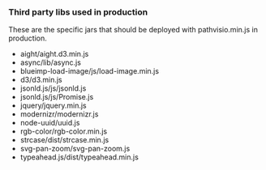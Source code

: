 ### Third party libs used in production
These are the specific jars that should be deployed with pathvisio.min.js in production.

* aight/aight.d3.min.js
* async/lib/async.js
* blueimp-load-image/js/load-image.min.js
* d3/d3.min.js
* jsonld.js/js/jsonld.js
* jsonld.js/js/Promise.js
* jquery/jquery.min.js
* modernizr/modernizr.js
* node-uuid/uuid.js
* rgb-color/rgb-color.min.js
* strcase/dist/strcase.min.js
* svg-pan-zoom/svg-pan-zoom.js
* typeahead.js/dist/typeahead.min.js

